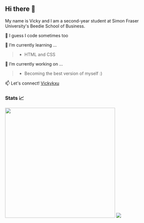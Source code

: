 ## Hi there 👋


My name is Vicky and I am a second-year student at Simon Fraser University's Beedie School of Business. 

🤔 I guess I code sometimes too

🌱 I’m currently learning ...
> - HTML and CSS

🌱 I’m currently working on ...
> - Becoming the best version of myself :) 

📫 Let's connect! [Vickykxu](https://www.linkedin.com/in/vicky-x-28879b176/)

### Stats 📈
<div style = "float: left" >
<img width = "360px" padding = "10px" src="https://github-readme-stats.vercel.app/api/?username=Vickykxu&theme=nightowl" /> 
<img src="https://github-readme-stats.vercel.app/api/top-langs/?username=Vickykxu&theme=nightowl&layout=compact" />
  
<!--
**Vickykxu/vickykxu** is a ✨ _special_ ✨ repository because its `README.md` (this file) appears on your GitHub profile.

Here are some ideas to get you started:

- 🔭 I’m currently working on ...

- 👯 I’m looking to collaborate on ...
- 🤔 I’m looking for help with ...
- 💬 Ask me about ...
- 📫 How to reach me: https://www.linkedin.com/in/vicky-x-28879b176/
- ⚡ Fun fact: ...
-->
